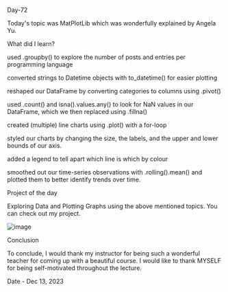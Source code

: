 Day-72

Today's topic was MatPlotLib which was wonderfully explained by Angela Yu.

What did I learn?

used .groupby() to explore the number of posts and entries per programming language

converted strings to Datetime objects with to_datetime() for easier plotting

reshaped our DataFrame by converting categories to columns using .pivot()

used .count() and isna().values.any() to look for NaN values in our DataFrame, which we then replaced using .fillna()

created (multiple) line charts using .plot() with a for-loop

styled our charts by changing the size, the labels, and the upper and lower bounds of our axis.

added a legend to tell apart which line is which by colour

smoothed out our time-series observations with .rolling().mean() and plotted them to better identify trends over time.

Project of the day

Exploring Data and Plotting Graphs using the above mentioned topics. You can check out my project.

![image](https://github.com/Joseph-bot-prog/day-72-language-data/assets/142531521/484365aa-e8b9-49aa-93bf-b294a54919dc)


Conclusion

To conclude, I would thank my instructor for being such a wonderful teacher for coming up with a beautiful course. I would like to thank MYSELF for being self-motivated throughout the lecture.

Date - Dec 13, 2023
